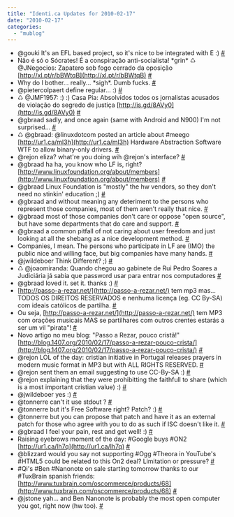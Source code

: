 ```yaml
---
title: "Identi.ca Updates for 2010-02-17"
date: "2010-02-17"
categories: 
  - "mublog"
---
```


- @gouki It's an EFL based project, so it's nice to be integrated with E :) [#](http://identi.ca/notice/22268826)
- Não é só o Sócrates! É a conspiração anti-socialista! \*grin\* ♺ @JNegocios: Zapatero sob fogo cerrado da oposição [http://xl.pt/r/bBWtqB](http://xl.pt/r/bBWtqB) [#](http://identi.ca/notice/22279800)
- Why do I bother... really... \*sigh\*. Dumb fucks. [#](http://identi.ca/notice/22284427)
- @pietercolpaert define regular... :) [#](http://identi.ca/notice/22291913)
- ♺ @JMF1957: :) :) Casa Pia: Absolvidos todos os jornalistas acusados de violação do segredo de justiça [http://is.gd/8AVy0](http://is.gd/8AVy0) [#](http://identi.ca/notice/22314688)
- @gbraad sadly, and once again (same with Android and N900) I'm not surprised... [#](http://identi.ca/notice/22314738)
- ♺ @gbraad: @linuxdotcom posted an article about #meego [http://ur1.ca/ml3h](http://ur1.ca/ml3h) Hardware Abstraction Software WTF to allow binary-only drivers. [#](http://identi.ca/notice/22314714)
- @rejon eliza? what're you doing wih @rejon's interface? [#](http://identi.ca/notice/22316010)
- @gbraad ha ha, you know who LF is, right? [http://www.linuxfoundation.org/about/members](http://www.linuxfoundation.org/about/members) [#](http://identi.ca/notice/22316120)
- @gbraad Linux Foundation is "mostly" the hw vendors, so they don't need no stinkin' education ;) [#](http://identi.ca/notice/22316179)
- @gbraad and without meaning any deteriment to the persons who represent those companies, most of them aren't really that nice. [#](http://identi.ca/notice/22316519)
- @gbraad most of those companies don't care or oppose "open source", but have some departments that do care and support. [#](http://identi.ca/notice/22316786)
- @gbraad a common pitfall of not caring about user freedom and just looking at all the shebang as a nice development method. [#](http://identi.ca/notice/22316831)
- Companies, I mean. The persons who participate in LF are (IMO) the public nice and willing face, but big companies have many hands. [#](http://identi.ca/notice/22316691)
- @jwildeboer Think Different? ;) [#](http://identi.ca/notice/22317391)
- ♺ @joaomiranda: Quando chegou ao gabinete de Rui Pedro Soares a Judiciária já sabia que password usar para entrar nos computadores [#](http://identi.ca/notice/22319656)
- @gbraad loved it. set it. thanks :) [#](http://identi.ca/notice/22320658)
- [http://passo-a-rezar.net/](http://passo-a-rezar.net/) tem mp3 mas... TODOS OS DIREITOS RESERVADOS e nenhuma licença (eg. CC By-SA) com ideais católicos de partilha. [#](http://identi.ca/notice/22321122)
- Ou seja, [http://passo-a-rezar.net/](http://passo-a-rezar.net/) tem MP3 com orações musicais MAS se partilhares com outros crentes estarás a ser um vil "pirata"! [#](http://identi.ca/notice/22321183)
- Novo artigo no meu blog: "Passo a Rezar, pouco cristã!" [http://blog.1407.org/2010/02/17/passo-a-rezar-pouco-crista/](http://blog.1407.org/2010/02/17/passo-a-rezar-pouco-crista/) [#](http://identi.ca/notice/22322142)
- @rejon LOL of the day: cristian initiative in Portugal releases prayers in modern music format in MP3 but with ALL RIGHTS RESERVED. [#](http://identi.ca/notice/22322503)
- @rejon sent them an email suggesting to use CC-By-SA :) [#](http://identi.ca/notice/22322528)
- @rejon explaining that they were prohibitting the faithfull to share (which is a most important cristian value) :) [#](http://identi.ca/notice/22322591)
- @jwildeboer yes :) [#](http://identi.ca/notice/22322965)
- @tonnerre can't it use stdout ? [#](http://identi.ca/notice/22324415)
- @tonnerre but it's Free Software right? Patch? :) [#](http://identi.ca/notice/22325028)
- @tonnerre but you can propose that patch and have it as an external patch for those who agree with you to do as such if ISC doesn't like it. [#](http://identi.ca/notice/22326053)
- @gbraad I feel your pain, rest and get well! :) [#](http://identi.ca/notice/22326078)
- Raising eyebrows moment of the day: #Google buys #ON2 [http://ur1.ca/lh7q](http://ur1.ca/lh7q) [#](http://identi.ca/notice/22330904)
- @blizzard would you say not supporting #Ogg #Theora in YouTube's #HTML5 could be related to this On2 deal? Limitation or pressure? [#](http://identi.ca/notice/22336207)
- #Qi's #Ben #Nanonote on sale starting tomorrow thanks to our #TuxBrain spanish friends: [http://www.tuxbrain.com/oscommerce/products/68](http://www.tuxbrain.com/oscommerce/products/68) [#](http://identi.ca/notice/22336364)
- @jstone yah... and Ben Nanonote is probably the most open computer you got, right now (hw too). [#](http://identi.ca/notice/22337322)

